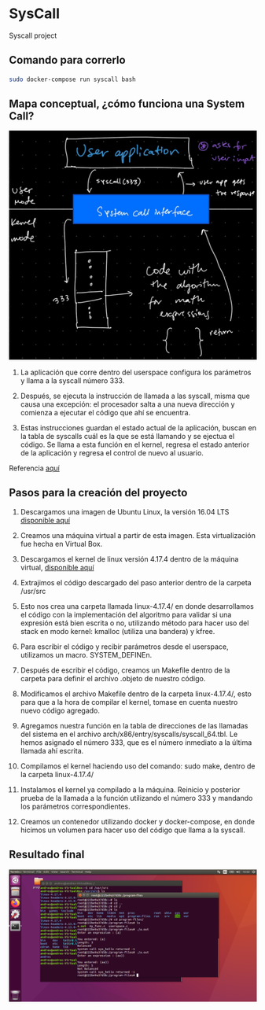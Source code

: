 # SysCall
Syscall project 

## Comando para correrlo

```bash
sudo docker-compose run syscall bash
```
    

## Mapa conceptual, ¿cómo funciona una System Call?

 <img src="./src/diagram.jpeg"
     alt="diagram"/>

1. La aplicación que corre dentro del userspace configura los parámetros y llama a la syscall número 333.

2. Después, se ejecuta la instrucción de llamada a las syscall, misma que causa una excepción: el procesador salta a una nueva dirección y comienza a ejecutar el código que ahí se encuentra.

3. Estas instrucciones guardan el estado actual de la aplicación, buscan en la tabla de syscalls cuál es la que se está llamando y se ejectua el código. Se llama a esta función en el kernel, regresa el estado anterior de la aplicación y regresa el control de nuevo al usuario.

Referencia <a href="https://tldp.org/LDP/khg/HyperNews/get/syscall/syscall86.html">aquí</a>

## Pasos para la creación del proyecto

1. Descargamos una imagen de Ubuntu Linux, la versión 16.04 LTS <a target="_blank" href="https://releases.ubuntu.com/16.04/">disponible aquí<a>

2. Creamos una máquina virtual a partir de esta imagen. Esta virtualización fue hecha en Virtual Box.

3. Descargamos el kernel de linux versión 4.17.4 dentro de la máquina virtual, <a target="_blank" href="https://www.kernel.org/pub/linux/kernel/v4.x/linux-4.17.4.tar.xz">disponible aquí<a>

4. Extrajimos el código descargado del paso anterior dentro de la carpeta /usr/src

5. Esto nos crea una carpeta llamada linux-4.17.4/ en donde desarrollamos el código con la implementación del algoritmo para validar si una expresión está bien escrita o no, utilizando método para hacer uso del stack en modo kernel: kmalloc (utiliza una bandera) y kfree. 

6. Para escribir el código y recibir parámetros desde el userspace, utilizamos un macro. SYSTEM_DEFINEn.

7. Después de escribir el código, creamos un Makefile dentro de la carpeta para definir el archivo .objeto de nuestro código.

8. Modificamos el archivo Makefile dentro de la carpeta linux-4.17.4/, esto para que a la hora de compilar el kernel, tomase en cuenta nuestro nuevo código agregado. 

9. Agregamos nuestra función en la tabla de direcciones de las llamadas del sistema en el archivo arch/x86/entry/syscalls/syscall_64.tbl. Le hemos asignado el número 333, que es el número inmediato a la última llamada ahí escrita.

10. Compilamos el kernel haciendo uso del comando: sudo make, dentro de la carpeta linux-4.17.4/

11. Instalamos el kernel ya compilado a la máquina. Reinicio y posterior prueba de la llamada a la función utilizando el número 333 y mandando los parámetros correspondientes.

12. Creamos un contenedor utilizando docker y docker-compose, en donde hicimos un volumen para hacer uso del código que llama a la syscall.

## Resultado final

<img src="./src/final.png"
     alt="final result"/>
